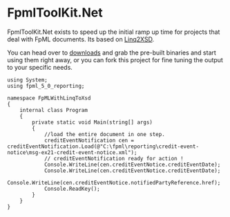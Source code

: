 FpmlToolKit.Net
================

FpmlToolKit.Net exists to speed up the initial ramp up time for projects that deal with FpML documents. 
Its based on [Linq2XSD](http://linqtoxsd.codeplex.com).

You can head over to [downloads](https://github.com/ehosca/FpmlToolKit.Net/downloads) and grab the pre-built 
binaries and start using them right away, or you can fork this project for fine tuning the output to your
specific needs.


    using System;
    using fpml_5_0_reporting;
     
    namespace FpMLWithLinqToXsd
    {
    	internal class Program
    	{
    		private static void Main(string[] args)
    		{             
    			//load the entire document in one step.             
    			creditEventNotification cen = creditEventNotification.Load(@"C:\fpml\reporting\credit-event-notice\msg-ex21-credit-event-notice.xml");               
    			// creditEventNotification ready for action !
    			Console.WriteLine(cen.creditEventNotice.creditEventDate);             
    			Console.WriteLine(cen.creditEventNotice.creditEventDate);             
    			Console.WriteLine(cen.creditEventNotice.notifiedPartyReference.href);               
    			Console.ReadKey();         
    		}
    	}
    }


